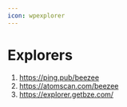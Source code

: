 ```yaml
---
icon: wpexplorer
---
```


# Explorers

1. [https://ping.pub/beezee   ](https://ping.pub/beezeehttps://atomscan.com/beezeehttps://explorer.getbze.com/https://explorer.sopko.net/beezee)
2. [https://atomscan.com/beezee   ](https://ping.pub/beezeehttps://atomscan.com/beezeehttps://explorer.getbze.com/https://explorer.sopko.net/beezee)
3. [https://explorer.getbze.com/   ](https://ping.pub/beezeehttps://atomscan.com/beezeehttps://explorer.getbze.com/https://explorer.sopko.net/beezee)
